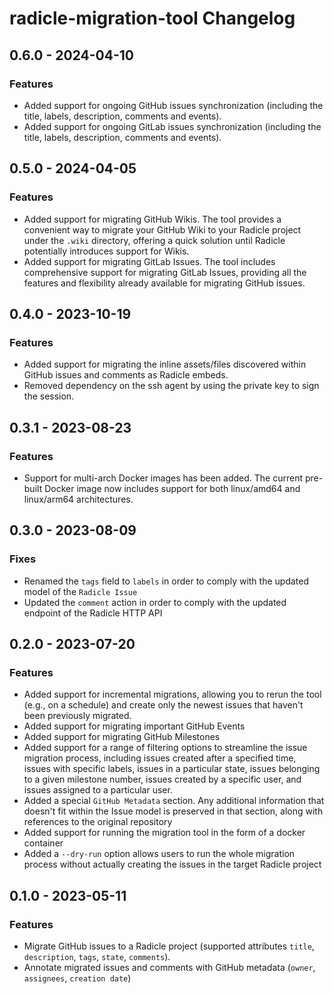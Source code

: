 # radicle-migration-tool Changelog

## 0.6.0 - 2024-04-10
### Features
* Added support for ongoing GitHub issues synchronization (including the title, labels, description, comments and events).
* Added support for ongoing GitLab issues synchronization (including the title, labels, description, comments and events).

## 0.5.0 - 2024-04-05
### Features
* Added support for migrating GitHub Wikis. The tool provides a convenient way to migrate your GitHub Wiki to your Radicle project under the `.wiki` directory, offering a quick solution until Radicle potentially introduces support for Wikis.
* Added support for migrating GitLab Issues. The tool includes comprehensive support for migrating GitLab Issues, providing all the features and flexibility already available for migrating GitHub issues.

## 0.4.0 - 2023-10-19
### Features
* Added support for migrating the inline assets/files discovered within GitHub issues and comments as Radicle embeds. 
* Removed dependency on the ssh agent by using the private key to sign the session. 

## 0.3.1 - 2023-08-23
### Features
* Support for multi-arch Docker images has been added. The current pre-built Docker image now includes support for both linux/amd64 and linux/arm64 architectures.

## 0.3.0 - 2023-08-09
### Fixes
* Renamed the `tags` field to `labels` in order to comply with the updated model of the `Radicle Issue`
* Updated the `comment` action in order to comply with the updated endpoint of the Radicle HTTP API

## 0.2.0 - 2023-07-20
### Features
* Added support for incremental migrations, allowing you to rerun the tool (e.g., on a schedule) and create only the newest issues that haven't been previously migrated.
* Added support for migrating important GitHub Events
* Added support for migrating GitHub Milestones
* Added support for a range of filtering options to streamline the issue migration process, including issues created after a specified time, issues with specific labels, issues in a particular state, issues belonging to a given milestone number, issues created by a specific user, and issues assigned to a particular user.
* Added a special `GitHub Metadata` section. Any additional information that doesn't fit within the Issue model is preserved in that section, along with references to the original repository
* Added support for running the migration tool in the form of a docker container
* Added a `--dry-run` option allows users to run the whole migration process without actually creating the issues in the target Radicle project

## 0.1.0 - 2023-05-11
### Features
* Migrate GitHub issues to a Radicle project (supported attributes `title`, `description`, `tags`, `state`, `comments`).
* Annotate migrated issues and comments with GitHub metadata (`owner`, `assignees`, `creation date`)
